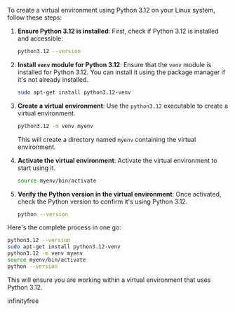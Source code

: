 
To create a virtual environment using Python 3.12 on your Linux system, follow these steps:

1. **Ensure Python 3.12 is installed**:
   First, check if Python 3.12 is installed and accessible:
   ```sh
   python3.12 --version
   ```

2. **Install `venv` module for Python 3.12**:
   Ensure that the `venv` module is installed for Python 3.12. You can install it using the package manager if it's not already installed.
   ```sh
   sudo apt-get install python3.12-venv
   ```

3. **Create a virtual environment**:
   Use the `python3.12` executable to create a virtual environment.
   ```sh
   python3.12 -m venv myenv
   ```

   This will create a directory named `myenv` containing the virtual environment.

4. **Activate the virtual environment**:
   Activate the virtual environment to start using it.
   ```sh
   source myenv/bin/activate
   ```

5. **Verify the Python version in the virtual environment**:
   Once activated, check the Python version to confirm it's using Python 3.12.
   ```sh
   python --version
   ```

Here's the complete process in one go:
```sh
python3.12 --version
sudo apt-get install python3.12-venv
python3.12 -m venv myenv
source myenv/bin/activate
python --version
```

This will ensure you are working within a virtual environment that uses Python 3.12.


infinityfree
